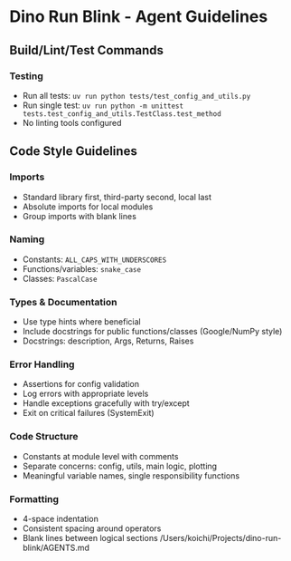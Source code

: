 # Dino Run Blink - Agent Guidelines

## Build/Lint/Test Commands

### Testing

- Run all tests: `uv run python tests/test_config_and_utils.py`
- Run single test: `uv run python -m unittest tests.test_config_and_utils.TestClass.test_method`
- No linting tools configured

## Code Style Guidelines

### Imports

- Standard library first, third-party second, local last
- Absolute imports for local modules
- Group imports with blank lines

### Naming

- Constants: `ALL_CAPS_WITH_UNDERSCORES`
- Functions/variables: `snake_case`
- Classes: `PascalCase`

### Types & Documentation

- Use type hints where beneficial
- Include docstrings for public functions/classes (Google/NumPy style)
- Docstrings: description, Args, Returns, Raises

### Error Handling

- Assertions for config validation
- Log errors with appropriate levels
- Handle exceptions gracefully with try/except
- Exit on critical failures (SystemExit)

### Code Structure

- Constants at module level with comments
- Separate concerns: config, utils, main logic, plotting
- Meaningful variable names, single responsibility functions

### Formatting

- 4-space indentation
- Consistent spacing around operators
- Blank lines between logical sections</content>
  <parameter name="filePath">/Users/koichi/Projects/dino-run-blink/AGENTS.md
